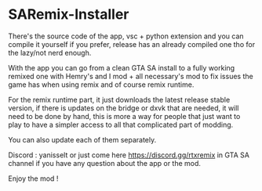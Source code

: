 # SARemix-Installer
There's the source code of the app, vsc + python extension and you can compile it yourself if you prefer, release has an already compiled one tho for the lazy/not nerd enough.

With the app you can go from a clean GTA SA install to a fully working remixed one with Hemry's and I mod + all necessary's mod to fix issues the game has when using remix and of course remix runtime.

For the remix runtime part, it just downloads the latest release stable version, if there is updates on the bridge or dxvk that are needed, it will need to be done by hand, this is more a way for people that just want to play to have a simpler access to all that complicated part of modding.

You can also update each of them separately.

Discord : yanisselt  or just come here https://discord.gg/rtxremix in GTA SA channel if you have any question about the app or the mod.

Enjoy the mod !